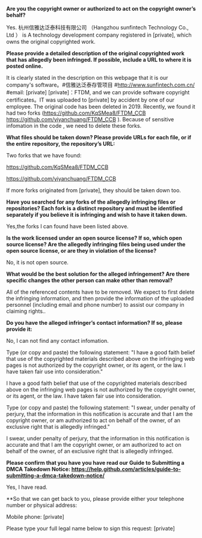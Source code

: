 **Are you the copyright owner or authorized to act on the copyright owner’s behalf?**

Yes.  杭州信雅达泛泰科技有限公司 （Hangzhou sunfintech Technology Co., Ltd ） is  A technology development company registered in [private], which owns the original copyrighted work. 

**Please provide a detailed description of the original copyrighted work that has allegedly been infringed. If possible, include a URL to where it is posted online.**

It is clearly stated in the description on this webpage that it is our company's software。#信雅达泛泰存管项目 #http://www.sunfintech.com.cn/ #email: [private] [private]：FTDM,  and  we can provide software copyright certificates。IT was uploaded to [private] by accident by one of our employee. The original code has been deleted in 2019. Recently, we found it had two forks (https://github.com/KqSMea8/FTDM_CCB   https://github.com/yiyanchuang/FTDM_CCB   ). Because of sensitive infomation in the code , we need to delete these forks.

**What files should be taken down? Please provide URLs for each file, or if the entire repository, the repository’s URL:**

Two forks that we have found:

https://github.com/KqSMea8/FTDM_CCB    

https://github.com/yiyanchuang/FTDM_CCB                       

If more forks originated from [private], they should be taken down too. 

**Have you searched for any forks of the allegedly infringing files or repositories? Each fork is a distinct repository and must be identified separately if you believe it is infringing and wish to have it taken down.**

Yes,the forks I can found have been listed above.

**Is the work licensed under an open source license? If so, which open source license? Are the allegedly infringing files being used under the open source license, or are they in violation of the license?**

No, it is not open source.

**What would be the best solution for the alleged infringement? Are there specific changes the other person can make other than removal?**

All of the referenced contents have to be removed. We expect to first delete the infringing information, and then provide the information of the uploaded personnel (including email and phone number) to assist our company in claiming rights..

**Do you have the alleged infringer’s contact information? If so, please provide it:**

No, I can not find any contact infomation.


Type (or copy and paste) the following statement: "I have a good faith belief that use of the copyrighted materials described above on the infringing web pages is not authorized by the copyright owner, or its agent, or the law. I have taken fair use into consideration."

I have a good faith belief that use of the copyrighted materials described above on the infringing web pages is not authorized by the copyright owner, or its agent, or the law. I have taken fair use into consideration.

Type (or copy and paste) the following statement: "I swear, under penalty of perjury, that the information in this notification is accurate and that I am the copyright owner, or am authorized to act on behalf of the owner, of an exclusive right that is allegedly infringed."

I swear, under penalty of perjury, that the information in this notification is accurate and that I am the copyright owner, or am authorized to act on behalf of the owner, of an exclusive right that is allegedly infringed.

**Please confirm that you have you have read our Guide to Submitting a DMCA Takedown Notice: https://help.github.com/articles/guide-to-submitting-a-dmca-takedown-notice/**

Yes, I have read.

**So that we can get back to you, please provide either your telephone number or physical address:

Mobile phone: [private]

Please type your full legal name below to sign this request: [private]
